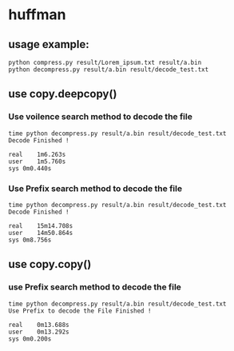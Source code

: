 # huffman

## usage example:
    python compress.py result/Lorem_ipsum.txt result/a.bin
    python decompress.py result/a.bin result/decode_test.txt

## use copy.deepcopy()
### Use voilence search method to decode the file
	time python decompress.py result/a.bin result/decode_test.txt 
	Decode Finished !

	real	1m6.263s
	user	1m5.760s
	sys	0m0.440s

### Use Prefix search method to decode the file
	time python decompress.py result/a.bin result/decode_test.txt 
	Decode Finished !

	real	15m14.708s
	user	14m50.864s
	sys	0m8.756s

## use copy.copy()
### use Prefix search method to decode the file 
	time python decompress.py result/a.bin result/decode_test.txt 
	Use Prefix to decode the File Finished !

	real	0m13.688s
	user	0m13.292s
	sys	0m0.200s
